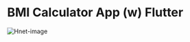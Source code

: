 # BMI Calculator App (w) Flutter

![Hnet-image](https://user-images.githubusercontent.com/50543193/142552168-544c460e-e0e7-4830-a49e-fde3c00f9158.gif)

